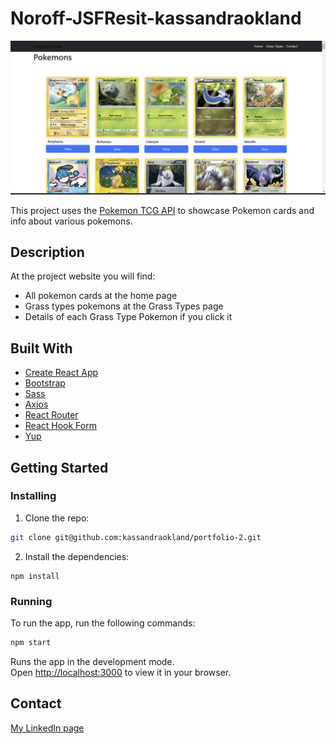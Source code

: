 # Noroff-JSFResit-kassandraokland

![image](https://github.com/kassandraokland/portfolio-2/blob/main/src/components/images/pokemons.png)

This project uses the [Pokemon TCG API](https://dev.pokemontcg.io/) to showcase Pokemon cards and info about various pokemons.

## Description

At the project website you will find:

- All pokemon cards at the home page
- Grass types pokemons at the Grass Types page
- Details of each Grass Type Pokemon if you click it


## Built With

- [Create React App](https://github.com/facebook/create-react-app)
- [Bootstrap](https://getbootstrap.com)
- [Sass](https://sass-lang.com/)
- [Axios](https://axios-http.com/)
- [React Router](https://reactrouter.com/en/main)
- [React Hook Form](https://react-hook-form.com/)
- [Yup](https://github.com/jquense/yup)


## Getting Started 

### Installing 

1. Clone the repo:

```bash
git clone git@github.com:kassandraokland/portfolio-2.git
```

2. Install the dependencies:

```
npm install
```

### Running

To run the app, run the following commands:

```bash
npm start
```

Runs the app in the development mode.\
Open [http://localhost:3000](http://localhost:3000) to view it in your browser.

## Contact

[My LinkedIn page](https://www.linkedin.com/in/kassandra-%C3%B8kland-4820a51aa/)
